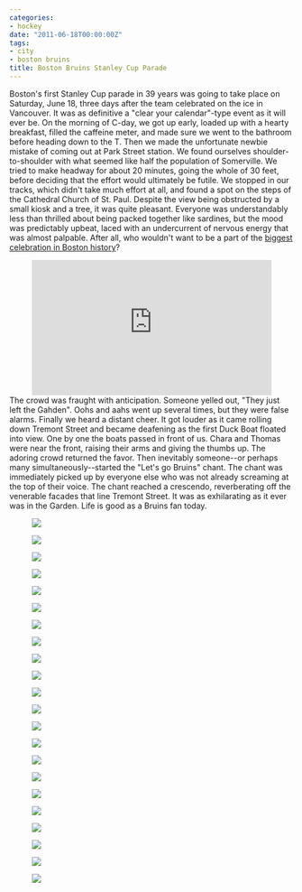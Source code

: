 ```yaml
---
categories:
- hockey
date: "2011-06-18T00:00:00Z"
tags:
- city
- boston bruins
title: Boston Bruins Stanley Cup Parade
---
```

Boston's first Stanley Cup parade in 39 years was going to take place on Saturday, June 18, three days after the team celebrated on the ice in Vancouver. It was as definitive a "clear your calendar"-type event as it will ever be. On the morning of C-day, we got up early, loaded up with a hearty breakfast, filled the caffeine meter, and made sure we went to the bathroom before heading down to the T. Then we made the unfortunate newbie mistake of coming out at Park Street station. We found ourselves shoulder-to-shoulder with what seemed like half the population of Somerville. We tried to make headway for about 20 minutes, going the whole of 30 feet, before deciding that the effort would ultimately be futile. We stopped in our tracks, which didn't take much effort at all, and found a spot on the steps of the Cathedral Church of St. Paul. Despite the view being obstructed by a small kiosk and a tree, it was quite pleasant. Everyone was understandably less than thrilled about being packed together like sardines, but the mood was predictably upbeat, laced with an undercurrent of nervous energy that was almost palpable. After all, who wouldn't want to be a part of the [biggest celebration in Boston history](http://www.nesn.com/2011/06/crowd-for-bruins-stanley-cup-parade-is-largest-ever-for-championship-celebration-in-boston.html)?
<div style="text-align: center;"><iframe src="http://maps.google.com/maps?ie=UTF8&amp;q=united+episcopal+church&amp;fb=1&amp;gl=us&amp;sll=42.363269,-71.068454&amp;sspn=0.03098,0.042186&amp;st=115664277548083516147&amp;rq=1&amp;ev=zi&amp;split=1&amp;radius=1.29&amp;hq=united+episcopal+church&amp;hnear=&amp;layer=c&amp;cbll=42.355928,-71.062606&amp;panoid=9zi0PLtD0_-Z6_cl6LOHUg&amp;cbp=13,131.06,,0,-5.68&amp;source=embed&amp;t=h&amp;ll=42.355928,-71.062606&amp;spn=0,0.036478&amp;z=14&amp;output=svembed" frameborder="0" marginwidth="0" marginheight="0" scrolling="no" width="425" height="240"></iframe>
</div>
The crowd was fraught with anticipation. Someone yelled out, "They just left the Gahden". Oohs and aahs went up several times, but they were false alarms. Finally we heard a distant cheer. It got louder as it came rolling down Tremont Street and became deafening as the first Duck Boat floated into view. One by one the boats passed in front of us. Chara and Thomas were near the front, raising their arms and giving the thumbs up. The adoring crowd returned the favor. Then inevitably someone--or perhaps many simultaneously--started the "Let's go Bruins" chant. The chant was immediately picked up by everyone else who was not already screaming at the top of their voice. The chant reached a crescendo, reverberating off the venerable facades that line Tremont Street. It was as exhilarating as it ever was in the Garden. Life is good as a Bruins fan today.


<figure>
  <img src="http://yentran.isamonkey.org/gallery/stanley-cup-2011/dsc_0027.jpg" />
</figure>
<figure>
  <img src="http://yentran.isamonkey.org/gallery/stanley-cup-2011/dsc_0193.jpg" />
</figure>
<figure>
  <img src="http://yentran.isamonkey.org/gallery/stanley-cup-2011/dsc_0208.jpg" />
</figure>
<figure>
  <img src="http://yentran.isamonkey.org/gallery/stanley-cup-2011/dsc_0217.jpg" />
</figure>
<figure>
  <img src="http://yentran.isamonkey.org/gallery/stanley-cup-2011/dsc_0218.jpg" />
</figure>
<figure>
  <img src="http://yentran.isamonkey.org/gallery/stanley-cup-2011/dsc_0223.jpg" />
</figure>
<figure>
  <img src="http://yentran.isamonkey.org/gallery/stanley-cup-2011/dsc_0245.jpg" />
</figure>
<figure>
  <img src="http://yentran.isamonkey.org/gallery/stanley-cup-2011/dsc_0247.jpg" />
</figure>
<figure>
  <img src="http://yentran.isamonkey.org/gallery/stanley-cup-2011/dsc_0264.jpg" />
</figure>
<figure>
  <img src="http://yentran.isamonkey.org/gallery/stanley-cup-2011/dsc_0271.jpg" />
</figure>
<figure>
  <img src="http://yentran.isamonkey.org/gallery/stanley-cup-2011/dsc_0301.jpg" />
</figure>
<figure>
  <img src="http://yentran.isamonkey.org/gallery/stanley-cup-2011/dsc_0307.jpg" />
</figure>
<figure>
  <img src="http://yentran.isamonkey.org/gallery/stanley-cup-2011/dsc_0317.jpg" />
</figure>
<figure>
  <img src="http://yentran.isamonkey.org/gallery/stanley-cup-2011/dsc_0318.jpg" />
</figure>
<figure>
  <img src="http://yentran.isamonkey.org/gallery/stanley-cup-2011/dsc_0333.jpg" />
</figure>
<figure>
  <img src="http://yentran.isamonkey.org/gallery/stanley-cup-2011/dsc_0352.jpg" />
</figure>
<figure>
  <img src="http://yentran.isamonkey.org/gallery/stanley-cup-2011/dsc_0364.jpg" />
</figure>
<figure>
  <img src="http://yentran.isamonkey.org/gallery/stanley-cup-2011/dsc_0369.jpg" />
</figure>
<figure>
  <img src="http://yentran.isamonkey.org/gallery/stanley-cup-2011/dsc_0373.jpg" />
</figure>
<figure>
  <img src="http://yentran.isamonkey.org/gallery/stanley-cup-2011/dsc_0379.jpg" />
</figure>
<figure>
  <img src="http://yentran.isamonkey.org/gallery/stanley-cup-2011/dsc_0382.jpg" />
</figure>
<figure>
  <img src="http://yentran.isamonkey.org/gallery/stanley-cup-2011/dsc_0394.jpg" />
</figure>